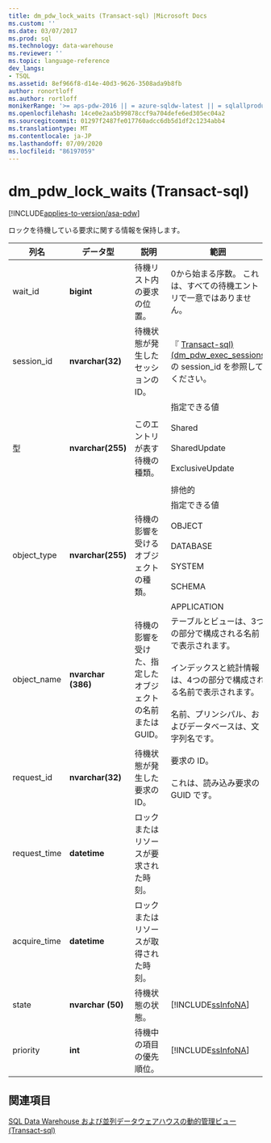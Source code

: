 ```yaml
---
title: dm_pdw_lock_waits (Transact-sql) |Microsoft Docs
ms.custom: ''
ms.date: 03/07/2017
ms.prod: sql
ms.technology: data-warehouse
ms.reviewer: ''
ms.topic: language-reference
dev_langs:
- TSQL
ms.assetid: 8ef966f8-d14e-40d3-9626-3508ada9b8fb
author: ronortloff
ms.author: rortloff
monikerRange: '>= aps-pdw-2016 || = azure-sqldw-latest || = sqlallproducts-allversions'
ms.openlocfilehash: 14ce0e2aa5b99878ccf9a704defe6ed305ec04a2
ms.sourcegitcommit: 01297f2487fe017760adcc6db5d1df2c1234abb4
ms.translationtype: MT
ms.contentlocale: ja-JP
ms.lasthandoff: 07/09/2020
ms.locfileid: "86197059"
---
```

# <a name="sysdm_pdw_lock_waits-transact-sql"></a>dm_pdw_lock_waits (Transact-sql)
[!INCLUDE[applies-to-version/asa-pdw](../../includes/applies-to-version/asa-pdw.md)]

  ロックを待機している要求に関する情報を保持します。  
  
|列名|データ型|説明|範囲|  
|-----------------|---------------|-----------------|-----------|  
|wait_id|**bigint**|待機リスト内の要求の位置。|0から始まる序数。 これは、すべての待機エントリで一意ではありません。|  
|session_id|**nvarchar(32)**|待機状態が発生したセッションの ID。|『 [Transact-sql&#41;&#40;dm_pdw_exec_sessions](../../relational-databases/system-dynamic-management-views/sys-dm-pdw-exec-sessions-transact-sql.md)の session_id を参照してください。|  
|型|**nvarchar(255)**|このエントリが表す待機の種類。|指定できる値<br /><br /> Shared<br /><br /> SharedUpdate<br /><br /> ExclusiveUpdate<br /><br /> 排他的|  
|object_type|**nvarchar(255)**|待機の影響を受けるオブジェクトの種類。|指定できる値<br /><br /> OBJECT<br /><br /> DATABASE<br /><br /> SYSTEM<br /><br /> SCHEMA<br /><br /> APPLICATION|  
|object_name|**nvarchar (386)**|待機の影響を受けた、指定したオブジェクトの名前または GUID。|テーブルとビューは、3つの部分で構成される名前で表示されます。<br /><br /> インデックスと統計情報は、4つの部分で構成される名前で表示されます。<br /><br /> 名前、プリンシパル、およびデータベースは、文字列名です。|  
|request_id|**nvarchar(32)**|待機状態が発生した要求の ID。|要求の ID。<br /><br /> これは、読み込み要求の GUID です。|  
|request_time|**datetime**|ロックまたはリソースが要求された時刻。||  
|acquire_time|**datetime**|ロックまたはリソースが取得された時刻。||  
|state|**nvarchar (50)**|待機状態の状態。|[!INCLUDE[ssInfoNA](../../includes/ssinfona-md.md)]|  
|priority|**int**|待機中の項目の優先順位。|[!INCLUDE[ssInfoNA](../../includes/ssinfona-md.md)]|  
  
## <a name="see-also"></a>関連項目  
 [SQL Data Warehouse および並列データウェアハウスの動的管理ビュー &#40;Transact-sql&#41;](../../relational-databases/system-dynamic-management-views/sql-and-parallel-data-warehouse-dynamic-management-views.md)  
  
  
